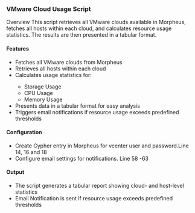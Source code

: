 <h3>VMware Cloud Usage Script</h3>
Overview
This script retrieves all VMware clouds available in Morpheus, fetches all hosts within each cloud, and calculates resource usage statistics. The results are then presented in a tabular format.

<h4>Features </h4>
<ul>
<li>Fetches all VMware clouds from Morpheus</li>

<li>Retrieves all hosts within each cloud</li>

<li>Calculates usage statistics for: </li>

<ul>
<li>Storage Usage</li>
<li>CPU Usage</li>
<li>Memory Usage</li>
</ul>

<li>Presents data in a tabular format for easy analysis </li>

<li>Triggers email notifications if resource usage exceeds predefined thresholds</li>
</ul>


<h4>Configuration</h4>
<ul><li>Create Cypher entry in  Morpheus for vcenter user and password.Line 14, 16 and 18 </li>
<li>Configure email settings for notifications. Line 58 -63 </li>
</ul>

<h4>Output</h4>
<ul><li>The script generates a tabular report showing cloud- and host-level statistics </li>
<li>Email Notification is sent if resource usage exceeds predefined thresholds </li>
</ul>
